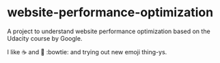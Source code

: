 website-performance-optimization
================================

A project to understand website performance optimization based on the Udacity course by Google.

I like :coffee: and :pizza: :bowtie: and trying out new emoji thing-ys.
